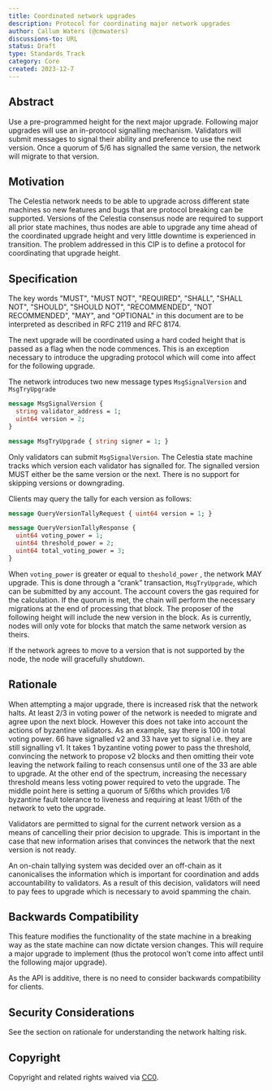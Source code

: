 ```yaml
---
title: Coordinated network upgrades
description: Protocol for coordinating major network upgrades
author: Callum Waters (@cmwaters)
discussions-to: URL
status: Draft
type: Standards Track
category: Core
created: 2023-12-7
---
```


## Abstract

Use a pre-programmed height for the next major upgrade. Following major upgrades will use an in-protocol signalling mechanism. Validators will submit messages to signal their ability and preference to use the next version. Once a quorum of 5/6 has signalled the same version, the network will migrate to that version.

## Motivation

The Celestia network needs to be able to upgrade across different state machines so new features and bugs that are protocol breaking can be supported. Versions of the Celestia consensus node are required to support all prior state machines, thus nodes are able to upgrade any time ahead of the coordinated upgrade height and very little downtime is experienced in transition. The problem addressed in this CIP is to define a protocol for coordinating that upgrade height.

## Specification

The key words "MUST", "MUST NOT", "REQUIRED", "SHALL", "SHALL NOT", "SHOULD", "SHOULD NOT", "RECOMMENDED", "NOT RECOMMENDED", "MAY", and "OPTIONAL" in this document are to be interpreted as described in RFC 2119 and RFC 8174.

The next upgrade will be coordinated using a hard coded height that is passed as a flag when the node commences. This is an exception necessary to introduce the upgrading protocol which will come into affect for the following upgrade.

The network introduces two new message types `MsgSignalVersion` and `MsgTryUpgrade`

```protobuf
message MsgSignalVersion {
  string validator_address = 1;
  uint64 version = 2;
}

message MsgTryUpgrade { string signer = 1; }
```

Only validators can submit `MsgSignalVersion`. The Celestia state machine tracks which version each validator has signalled for. The signalled version MUST either be the same version or the next. There is no support for skipping versions or downgrading.

Clients may query the tally for each version as follows:

```protobuf
message QueryVersionTallyRequest { uint64 version = 1; }

message QueryVersionTallyResponse {
  uint64 voting_power = 1;
  uint64 threshold_power = 2;
  uint64 total_voting_power = 3;
}
```

When `voting_power` is greater or equal to `theshold_power` , the network MAY upgrade. This is done through a “crank” transaction, `MsgTryUpgrade`, which can be submitted by any account. The account covers the gas required for the calculation. If the quorum is met, the chain will perform the necessary migrations at the end of processing that block. The proposer of the following height will include the new version in the block. As is currently, nodes will only vote for blocks that match the same network version as theirs.

If the network agrees to move to a version that is not supported by the node, the node will gracefully shutdown.

## Rationale

When attempting a major upgrade, there is increased risk that the network halts. At least 2/3 in voting power of the network is needed to migrate and agree upon the next block. However this does not take into account the actions of byzantine validators. As an example, say there is 100 in total voting power. 66 have signalled v2 and 33 have yet to signal i.e. they are still signalling v1. It takes 1 byzantine voting power to pass the threshold, convincing the network to propose v2 blocks and then omitting their vote leaving the network failing to reach consensus until one of the 33 are able to upgrade. At the other end of the spectrum, increasing the necessary threshold means less voting power required to veto the upgrade. The middle point here is setting a quorum of 5/6ths which provides 1/6 byzantine fault tolerance to liveness and requiring at least 1/6th of the network to veto the upgrade.

Validators are permitted to signal for the current network version as a means of cancelling their prior decision to upgrade. This is important in the case that new information arises that convinces the network that the next version is not ready.

An on-chain tallying system was decided over an off-chain as it canonicalises the information which is important for coordination and adds accountability to validators. As a result of this decision, validators will need to pay fees to upgrade which is necessary to avoid spamming the chain.

## Backwards Compatibility

This feature modifies the functionality of the state machine in a breaking way as the state machine can now dictate version changes. This will require a major upgrade to implement (thus the protocol won’t come into affect until the following major upgrade).

As the API is additive, there is no need to consider backwards compatibility for clients.

## Security Considerations

See the section on rationale for understanding the network halting risk.

## Copyright

Copyright and related rights waived via [CC0](../LICENSE).
